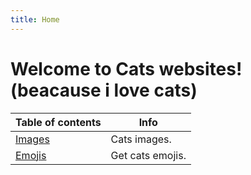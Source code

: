 ```yaml
---
title: Home
---
```



# Welcome to Cats websites! (beacause i love cats)

 
| Table of contents | Info          |
| ------- | ------------------ |
| [Images](pages/images.html)  | Cats images. |
| [Emojis]()   | Get cats emojis.             |
